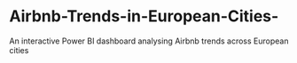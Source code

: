 # Airbnb-Trends-in-European-Cities-
An interactive Power BI dashboard analysing Airbnb trends across European cities
